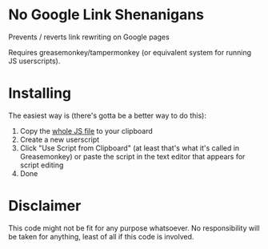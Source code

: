 # No Google Link Shenanigans
Prevents / reverts link rewriting on Google pages

Requires greasemonkey/tampermonkey (or equivalent system for running JS userscripts).

# Installing
The easiest way is (there's gotta be a better way to do this):
  1. Copy the [whole JS file](https://github.com/phoglenix/no-google-link-shenanigans/raw/master/no-google-link-shenanigans.js) to your clipboard
  1. Create a new userscript
  1. Click "Use Script from Clipboard" (at least that's what it's called in Greasemonkey)
or paste the script in the text editor that appears for script editing
  1. Done

# Disclaimer
This code might not be fit for any purpose whatsoever. No responsibility will be taken for anything, least of all if this code is involved.
